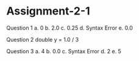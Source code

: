 # Assignment-2-1

Question 1
a. 0
b. 2.0
c. 0.25
d. Syntax Error
e. 0.0

Question 2
double y = 1.0 / 3

Question 3
a. 4
b. 0.0
c. Syntax Error
d. 2
e. 5
